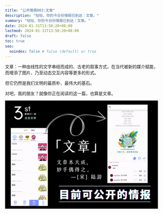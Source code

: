 ```yaml
---
title: "公开情报003:文章"
description: "哒哒，你的今日份情报已到达：文章。"
summary: "哒哒，你的今日份情报已到达：文章。"
date: 2024-01-31T13:50:20+08:00
lastmod: 2024-01-31T13:50:20+08:00
draft: false
toc: true
seo:
  noindex: false # false (default) or true
---
```


文章：一种由线性的文字串结而成的、古老的叙事方式，在当代被新的媒介赋能，而增添了图片、乃至动态交互内容等更多的形式。

但它仍然是我们文明的最质朴、最伟大的基石。

对吧，我的朋友？就像你正在阅读的这一篇，也算是文章。

![文章](public003.png)
